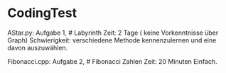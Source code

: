 # CodingTest

AStar.py: Aufgabe 1, # Labyrinth
Zeit: 2 Tage ( keine Vorkenntnisse über Graph)
Schwierigkeit: verschiedene Methode kennenzulernen und eine davon auszuwählen.


Fibonacci.cpp: Aufgabe 2, # Fibonacci Zahlen
Zeit: 20 Minuten
Einfach.
